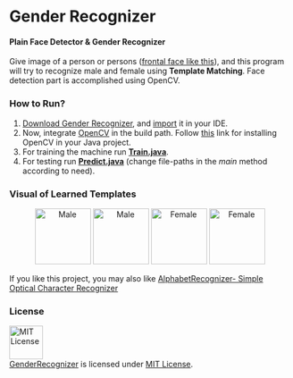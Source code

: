 # Gender Recognizer 

#### Plain Face Detector & Gender Recognizer

Give image of a person or persons ([frontal face like this](https://user-images.githubusercontent.com/5456665/27283791-ca450e6e-5517-11e7-8a35-a558bee0a483.jpg)), and this program will try to recognize male and female using **Template Matching**. Face detection part is accomplished using OpenCV.

### How to Run?
1. [Download Gender Recognizer](https://github.com/MinhasKamal/GenderRecognizer/archive/master.zip), and [import](http://www.codejava.net/ides/eclipse/import-existing-projects-into-eclipse-workspace) it in your IDE.
2. Now, integrate [OpenCV](http://opencv.org) in the build path. Follow [this](http://docs.opencv.org/2.4/doc/tutorials/introduction/java_eclipse/java_eclipse.html) link for installing OpenCV in your Java project.
3. For training the machine run [**Train.java**](https://github.com/MinhasKamal/GenderRecognizer/blob/master/src/com/minhaskamal/genderRecognizer/Train.java).
4. For testing run [**Predict.java**](https://github.com/MinhasKamal/GenderRecognizer/blob/master/src/com/minhaskamal/genderRecognizer/Predict.java) (change file-paths in the *main* method according to need).

### Visual of Learned Templates
  <div align="center">
  <img src="https://cloud.githubusercontent.com/assets/5456665/13002798/83f965a0-d19b-11e5-867a-26abfc4f08d8.png" height="100" width=auto title="Male">
  <img src="https://cloud.githubusercontent.com/assets/5456665/13002976/e8dc9a04-d19c-11e5-979a-363db5f6b1a4.jpg" height="100" width=auto title="Male">
  <img src="https://cloud.githubusercontent.com/assets/5456665/13002797/83f8a84a-d19b-11e5-93e7-95fe759b5faa.png" height="100" width=auto title="Female">
  <img src="https://cloud.githubusercontent.com/assets/5456665/13002977/e8df20f8-d19c-11e5-81ac-ce5b1c96dcf8.jpg" height="100" width=auto title="Female">
  </div>

If you like this project, you may also like [AlphabetRecognizer- Simple Optical Character Recognizer](https://github.com/MinhasKamal/AlphabetRecognizer)

### License
<a rel="license" href="https://opensource.org/licenses/MIT"><img alt="MIT License" src="https://cloud.githubusercontent.com/assets/5456665/18950087/fbe0681a-865f-11e6-9552-e59d038d5913.png" width="60em" height=auto/></a><br/><a href="https://github.com/MinhasKamal/DownGit">GenderRecognizer</a> is licensed under <a rel="license" href="https://opensource.org/licenses/MIT">MIT License</a>.
